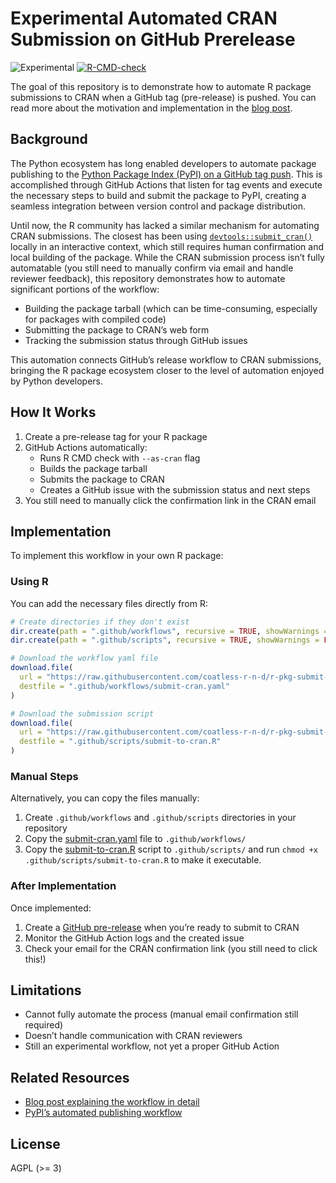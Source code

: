 
<!-- README.md is generated from README.Rmd. Please edit that file -->

# Experimental Automated CRAN Submission on GitHub Prerelease

<!-- badges: start -->

![Experimental](https://img.shields.io/badge/Status-Experimental-blue)
[![R-CMD-check](https://github.com/coatless-r-n-d/r-pkg-submit-on-tag/actions/workflows/R-CMD-check.yaml/badge.svg)](https://github.com/coatless-r-n-d/r-pkg-submit-on-tag/actions/workflows/R-CMD-check.yaml)
<!-- badges: end -->

The goal of this repository is to demonstrate how to automate R package
submissions to CRAN when a GitHub tag (pre-release) is pushed. You can
read more about the motivation and implementation in the [blog
post](https://blog.thecoatlessprofessor.com/programming/github-actions/first-steps-toward-automating-cran-r-package-submissions-with-github-actions/).

## Background

The Python ecosystem has long enabled developers to automate package
publishing to the [Python Package Index (PyPI) on a GitHub tag
push](https://packaging.python.org/en/latest/guides/publishing-package-distribution-releases-using-github-actions-ci-cd-workflows/).
This is accomplished through GitHub Actions that listen for tag events
and execute the necessary steps to build and submit the package to PyPI,
creating a seamless integration between version control and package
distribution.

Until now, the R community has lacked a similar mechanism for automating
CRAN submissions. The closest has been using
[`devtools::submit_cran()`](https://devtools.r-lib.org/reference/submit_cran.html)
locally in an interactive context, which still requires human
confirmation and local building of the package. While the CRAN
submission process isn’t fully automatable (you still need to manually
confirm via email and handle reviewer feedback), this repository
demonstrates how to automate significant portions of the workflow:

- Building the package tarball (which can be time-consuming, especially
  for packages with compiled code)
- Submitting the package to CRAN’s web form
- Tracking the submission status through GitHub issues

This automation connects GitHub’s release workflow to CRAN submissions,
bringing the R package ecosystem closer to the level of automation
enjoyed by Python developers.

## How It Works

1.  Create a pre-release tag for your R package
2.  GitHub Actions automatically:
    - Runs R CMD check with `--as-cran` flag
    - Builds the package tarball
    - Submits the package to CRAN
    - Creates a GitHub issue with the submission status and next steps
3.  You still need to manually click the confirmation link in the CRAN
    email

## Implementation

To implement this workflow in your own R package:

### Using R

You can add the necessary files directly from R:

``` r
# Create directories if they don't exist
dir.create(path = ".github/workflows", recursive = TRUE, showWarnings = FALSE)
dir.create(path = ".github/scripts", recursive = TRUE, showWarnings = FALSE)

# Download the workflow yaml file
download.file(
  url = "https://raw.githubusercontent.com/coatless-r-n-d/r-pkg-submit-on-tag/main/.github/workflows/submit-cran.yaml",
  destfile = ".github/workflows/submit-cran.yaml"
)

# Download the submission script
download.file(
  url = "https://raw.githubusercontent.com/coatless-r-n-d/r-pkg-submit-on-tag/main/.github/scripts/submit-to-cran.R",
  destfile = ".github/scripts/submit-to-cran.R"
)
```

### Manual Steps

Alternatively, you can copy the files manually:

1.  Create `.github/workflows` and `.github/scripts` directories in your
    repository
2.  Copy the
    [submit-cran.yaml](https://github.com/coatless-r-n-d/r-pkg-submit-on-tag/blob/main/.github/workflows/submit-cran.yaml)
    file to `.github/workflows/`
3.  Copy the
    [submit-to-cran.R](https://github.com/coatless-r-n-d/r-pkg-submit-on-tag/blob/main/.github/scripts/submit-to-cran.R)
    script to `.github/scripts/` and run
    `chmod +x .github/scripts/submit-to-cran.R` to make it executable.

### After Implementation

Once implemented:

1.  Create a [GitHub
    pre-release](https://docs.github.com/en/repositories/releasing-projects-on-github/managing-releases-in-a-repository#creating-a-release)
    when you’re ready to submit to CRAN
2.  Monitor the GitHub Action logs and the created issue
3.  Check your email for the CRAN confirmation link (you still need to
    click this!)

## Limitations

- Cannot fully automate the process (manual email confirmation still
  required)
- Doesn’t handle communication with CRAN reviewers
- Still an experimental workflow, not yet a proper GitHub Action

## Related Resources

- [Blog post explaining the workflow in
  detail](https://blog.thecoatlessprofessor.com/programming/github-actions/first-steps-toward-automating-cran-r-package-submissions-with-github-actions/)
- [PyPI’s automated publishing
  workflow](https://packaging.python.org/en/latest/guides/publishing-package-distribution-releases-using-github-actions-ci-cd-workflows/)

## License

AGPL (\>= 3)
